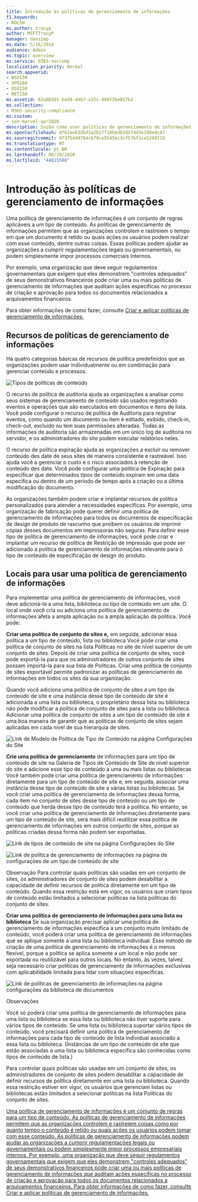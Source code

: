 ```yaml
---
title: Introdução às políticas de gerenciamento de informações
f1.keywords:
- NOCSH
ms.author: tracyp
author: MSFTTracyP
manager: dansimp
ms.date: 5/16/2014
audience: Admin
ms.topic: overview
ms.service: O365-seccomp
localization_priority: Normal
search.appverid:
- WSU150
- SPO160
- OSU150
- MET150
ms.assetid: 63a0b501-ba59-44b7-a35c-999f3be057b2
ms.collection:
- M365-security-compliance
ms.custom:
- seo-marvel-apr2020
description: Saiba como usar políticas de gerenciamento de informações para controlar e rastrear coisas como por quanto tempo o conteúdo é retido ou quais ações os usuários podem tomar com esse conteúdo.
ms.openlocfilehash: dfb1aeb3dbd3a2b17f18bbd03d5f4d3e198e4c47
ms.sourcegitcommit: 973f5449784cb70ce5545bc3cf57bf1ce5209218
ms.translationtype: MT
ms.contentlocale: pt-BR
ms.lasthandoff: 06/19/2020
ms.locfileid: "44815508"
---
```

# <a name="introduction-to-information-management-policies"></a>Introdução às políticas de gerenciamento de informações

Uma política de gerenciamento de informações é um conjunto de regras aplicáveis a um tipo de conteúdo. As políticas de gerenciamento de informações permitem que as organizações controlem e rastreiem o tempo em que um documento é retido ou quais ações os usuários podem realizar com esse conteúdo, dentre outras coisas. Essas políticas podem ajudar as organizações a cumprir regulamentações legais ou governamentais, ou podem simplesmente impor processos comerciais internos. 
  
Por exemplo, uma organização que deve seguir regulamentos governamentais que exigem que eles demonstrem "controles adequados" de seus demonstrativos financeiros pode criar uma ou mais políticas de gerenciamento de informações que auditam ações específicas no processo de criação e aprovação para todos os documentos relacionados a arquivamentos financeiros.
  
Para obter informações de como fazer, consulte [Criar e aplicar políticas de gerenciamento de informações.](create-info-mgmt-policies.md)
  
## <a name="features-of-information-management-policies"></a>Recursos de políticas de gerenciamento de informações
<a name="__top"> </a>

Há quatro categorias básicas de recursos de política predefinidos que as organizações podem usar individualmente ou em combinação para gerenciar conteúdo e processos. 
  
![Tipos de políticas de conteúdo](../media/19fcb8a3-974b-40d3-a13f-b76088d122f8.png)
  
O recurso de política de auditoria ajuda as organizações a analisar como seus sistemas de gerenciamento de conteúdo são usados registrando eventos e operações que são executados em documentos e itens de lista. Você pode configurar o recurso de política de Auditoria para registrar eventos, como quando um documento ou item é editado, exibido, check-in, check-out, excluído ou tem suas permissões alteradas. Todas as informações de auditoria são armazenadas em um único log de auditoria no servidor, e os administradores do site podem executar relatórios neles. 
  
O recurso de política expiração ajuda as organizações a excluir ou remover conteúdo des date de seus sites de maneira consistente e rastreável. Isso ajuda você a gerenciar o custo e o risco associados à retenção de conteúdo des date. Você pode configurar uma política de Expiração para especificar que determinados tipos de conteúdo expiram em uma data específica ou dentro de um período de tempo após a criação ou a última modificação do documento.
  
As organizações também podem criar e implantar recursos de política personalizados para atender a necessidades específicas. Por exemplo, uma organização de fabricação pode querer definir uma política de gerenciamento de informações para todos os documentos de especificação de design de produto de rascunho que proíbem os usuários de imprimir cópias desses documentos em impressoras não seguras. Para definir esse tipo de política de gerenciamento de informações, você pode criar e implantar um recurso de política de Restrição de Impressão que pode ser adicionado à política de gerenciamento de informações relevante para o tipo de conteúdo de especificação de design do produto.
  
## <a name="locations-to-use-an-information-management-policy"></a>Locais para usar uma política de gerenciamento de informações
<a name="__toc340213528"> </a>

Para implementar uma política de gerenciamento de informações, você deve adicioná-la a uma lista, biblioteca ou tipo de conteúdo em um site. O local onde você cria ou adiciona uma política de gerenciamento de informações afeta a ampla aplicação ou a ampla aplicação da política. Você pode:
  
 **Criar uma política de conjunto de sites e,** em seguida, adicionar essa política a um tipo de conteúdo, lista ou biblioteca Você pode criar uma política de conjunto de sites na lista Políticas no site de nível superior de um conjunto de sites. Depois de criar uma política de conjunto de sites, você pode exportá-la para que os administradores de outros conjunto de sites possam importá-la para sua lista de Políticas. Criar uma política de conjunto de sites exportável permite padronizar as políticas de gerenciamento de informações em todos os sites da sua organização. 
  
Quando você adiciona uma política de conjunto de sites a um tipo de conteúdo de site e uma instância desse tipo de conteúdo de site é adicionada a uma lista ou biblioteca, o proprietário dessa lista ou biblioteca não pode modificar a política de conjunto de sites para a lista ou biblioteca. Adicionar uma política de conjunto de sites a um tipo de conteúdo de site é uma boa maneira de garantir que as políticas de conjunto de sites sejam aplicadas em cada nível de sua hierarquia de sites.
  
![Link de Modelo de Política de Tipo de Conteúdo na página Configurações do Site](../media/26d3466a-23ec-443f-88f0-2aaff38e992b.png)
  
 **Crie uma política de gerenciamento** de informações para um tipo de conteúdo de site na Galeria de Tipos de Conteúdo de Site de nível superior do site e adicione esse tipo de conteúdo a uma ou mais listas ou bibliotecas Você também pode criar uma política de gerenciamento de informações diretamente para um tipo de conteúdo de site e, em seguida, associar uma instância desse tipo de conteúdo de site a várias listas ou bibliotecas. Se você criar uma política de gerenciamento de informações dessa forma, cada item no conjunto de sites desse tipo de conteúdo ou um tipo de conteúdo que herda desse tipo de conteúdo terá a política. No entanto, se você criar uma política de gerenciamento de informações diretamente para um tipo de conteúdo de site, será mais difícil reutilizar essa política de gerenciamento de informações em outros conjunto de sites, porque as políticas criadas dessa forma não podem ser exportadas. 
  
![Link de tipos de conteúdo de site na página Configurações do Site](../media/6f6fa51f-15d7-4782-b06f-a7b36e874cd3.png)
  
![Link de política de gerenciamento de informações na página de configurações de um tipo de conteúdo de site](../media/15d83a34-6c8f-4b6e-b6ee-e9b0a70cbb4b.png)
  
Observação Para controlar quais políticas são usadas em um conjunto de sites, os administradores de conjunto de sites podem desabilitar a capacidade de definir recursos de política diretamente em um tipo de conteúdo. Quando essa restrição está em vigor, os usuários que criam tipos de conteúdo estão limitados a selecionar políticas na lista políticas do conjunto de sites.
  
 **Criar uma política de gerenciamento de informações para uma lista ou biblioteca** Se sua organização precisar aplicar uma política de gerenciamento de informações específica a um conjunto muito limitado de conteúdo, você poderá criar uma política de gerenciamento de informações que se aplique somente a uma lista ou biblioteca individual. Esse método de criação de uma política de gerenciamento de informações é o menos flexível, porque a política se aplica somente a um local e não pode ser exportada ou reutilizável para outros locais. No entanto, às vezes, talvez seja necessário criar políticas de gerenciamento de informações exclusivas com aplicabilidade limitada para lidar com situações específicas. 
  
![Link de políticas de gerenciamento de informações na página configurações da biblioteca de documentos](../media/9fa6d366-6aab-49e1-a05c-898ac6f536e6.png)
  
Observações 
  
Você só poderá criar uma política de gerenciamento de informações para uma lista ou biblioteca se essa lista ou biblioteca não tiver suporte para vários tipos de conteúdo. Se uma lista ou biblioteca suportar vários tipos de conteúdo, você precisará definir uma política de gerenciamento de informações para cada tipo de conteúdo de lista individual associado a essa lista ou biblioteca. (Instâncias de um tipo de conteúdo de site que estão associadas a uma lista ou biblioteca específica são conhecidas como tipos de conteúdo de lista.)
  
Para controlar quais políticas são usadas em um conjunto de sites, os administradores de conjunto de sites podem desabilitar a capacidade de definir recursos de política diretamente em uma lista ou biblioteca. Quando essa restrição estiver em vigor, os usuários que gerenciam listas ou bibliotecas estão limitados a selecionar políticas na lista Políticas do conjunto de sites.
  
[Uma política de gerenciamento de informações é um conjunto de regras para um tipo de conteúdo. As políticas de gerenciamento de informações permitem que as organizações controlem e rastreiem coisas como por quanto tempo o conteúdo é retido ou quais ações os usuários podem tomar com esse conteúdo. As políticas de gerenciamento de informações podem ajudar as organizações a cumprir regulamentações legais ou governamentais ou podem simplesmente impor processos empresariais internos. Por exemplo, uma organização que deve seguir regulamentos governamentais que exigem que eles demonstrem "controles adequados" de seus demonstrativos financeiros pode criar uma ou mais políticas de gerenciamento de informações que auditam ações específicas no processo de criação e aprovação para todos os documentos relacionados a arquivamentos financeiros. Para obter informações de como fazer, consulte Criar e aplicar políticas de gerenciamento de informações.](intro-to-info-mgmt-policies.md#__top)
  

